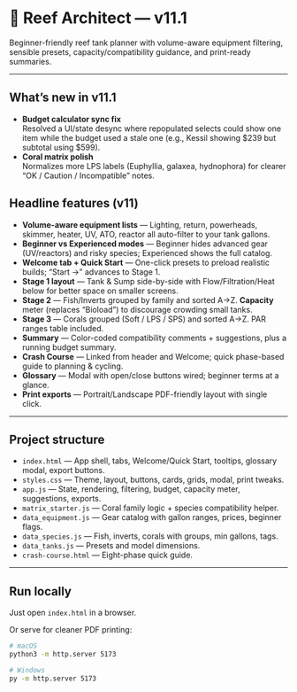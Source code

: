# 🪸 Reef Architect — v11.1

Beginner-friendly reef tank planner with volume-aware equipment filtering, sensible presets, capacity/compatibility guidance, and print-ready summaries.

---

## What’s new in v11.1
- **Budget calculator sync fix**  
  Resolved a UI/state desync where repopulated selects could show one item while the budget used a stale one (e.g., Kessil showing $239 but subtotal using $599).
- **Coral matrix polish**  
  Normalizes more LPS labels (Euphyllia, galaxea, hydnophora) for clearer “OK / Caution / Incompatible” notes.

## Headline features (v11)
- **Volume-aware equipment lists** — Lighting, return, powerheads, skimmer, heater, UV, ATO, reactor all auto-filter to your tank gallons.
- **Beginner vs Experienced modes** — Beginner hides advanced gear (UV/reactors) and risky species; Experienced shows the full catalog.
- **Welcome tab + Quick Start** — One-click presets to preload realistic builds; “Start →” advances to Stage 1.
- **Stage 1 layout** — Tank & Sump side-by-side with Flow/Filtration/Heat below for better space on smaller screens.
- **Stage 2** — Fish/Inverts grouped by family and sorted A→Z. **Capacity** meter (replaces “Bioload”) to discourage crowding small tanks.
- **Stage 3** — Corals grouped (Soft / LPS / SPS) and sorted A→Z. PAR ranges table included.
- **Summary** — Color-coded compatibility comments + suggestions, plus a running budget summary.
- **Crash Course** — Linked from header and Welcome; quick phase-based guide to planning & cycling.
- **Glossary** — Modal with open/close buttons wired; beginner terms at a glance.
- **Print exports** — Portrait/Landscape PDF-friendly layout with single click.

---

## Project structure
- `index.html` — App shell, tabs, Welcome/Quick Start, tooltips, glossary modal, export buttons.
- `styles.css` — Theme, layout, buttons, cards, grids, modal, print tweaks.
- `app.js` — State, rendering, filtering, budget, capacity meter, suggestions, exports.
- `matrix_starter.js` — Coral family logic + species compatibility helper.
- `data_equipment.js` — Gear catalog with gallon ranges, prices, beginner flags.
- `data_species.js` — Fish, inverts, corals with groups, min gallons, tags.
- `data_tanks.js` — Presets and model dimensions.
- `crash-course.html` — Eight-phase quick guide.

---

## Run locally
Just open `index.html` in a browser.

Or serve for cleaner PDF printing:
```bash
# macOS
python3 -m http.server 5173

# Windows
py -m http.server 5173
